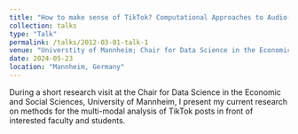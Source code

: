 ```yaml
---
title: "How to make sense of TikTok? Computational Approaches to Audio-Visual Data"
collection: talks
type: "Talk"
permalink: /talks/2012-03-01-talk-1
venue: "Universtity of Mannheim; Chair for Data Science in the Economic and Social Sciences"
date: 2024-05-23
location: "Mannheim, Germany"
---
```


During a short research visit at the Chair for Data Science in the Economic and Social Sciences, University of Mannheim, I present my current research on methods for the multi-modal analysis of TikTok posts in front of interested faculty and students.
